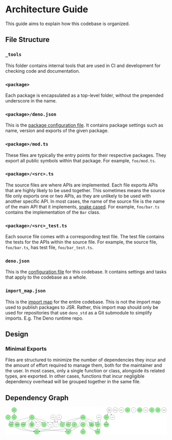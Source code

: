 # Architecture Guide

This guide aims to explain how this codebase is organized.

## File Structure

### `_tools`

This folder contains internal tools that are used in CI and development for
checking code and documentation.

### `<package>`

Each package is encapsulated as a top-level folder, without the prepended
underscore in the name.

### `<package>/deno.json`

This is the
[package configuration file](https://jsr.io/docs/publishing-packages#package-config-file).
It contains package settings such as name, version and exports of the given
package.

### `<package>/mod.ts`

These files are typically the entry points for their respective packages. They
export all public symbols within that package. For example, `foo/mod.ts`.

### `<package>/<src>.ts`

The source files are where APIs are implemented. Each file exports APIs that are
highly likely to be used together. This sometimes means the source file only
exports one or two APIs, as they are unlikely to be used with another specific
API. In most cases, the name of the source file is the name of the main API that
it implements,
[snake cased](https://developer.mozilla.org/en-US/docs/Glossary/Snake_case). For
example, `foo/bar.ts` contains the implementation of the `Bar` class.

### `<package>/<src>_test.ts`

Each source file comes with a corresponding test file. The test file contains
the tests for the APIs within the source file. For example, the source file,
`foo/bar.ts`, has test file, `foo/bar_test.ts`.

### `deno.json`

This is the
[configuration file](https://docs.deno.com/runtime/manual/getting_started/configuration_file)
for this codebase. It contains settings and tasks that apply to the codebase as
a whole.

### `import_map.json`

This is the [import map](https://github.com/WICG/import-maps) for the entire
codebase. This is not the import map used to publish packages to JSR. Rather,
this import map should only be used for repositories that use `deno_std` as a
Git submodule to simplify imports. E.g. The Deno runtime repo.

## Design

### Minimal Exports

Files are structured to minimize the number of dependencies they incur and the
amount of effort required to manage them, both for the maintainer and the user.
In most cases, only a single function or class, alongside its related types, are
exported. In other cases, functions that incur negligible dependency overhead
will be grouped together in the same file.

## Dependency Graph

<img src="./dependency_graph.svg">
